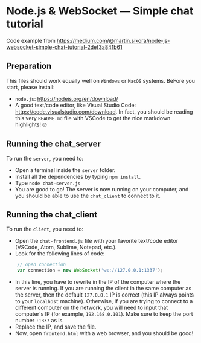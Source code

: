 # Node.js & WebSocket — Simple chat tutorial

Code example from https://medium.com/@martin.sikora/node-js-websocket-simple-chat-tutorial-2def3a841b61

## Preparation
This files should work equally well on `Windows` or `MacOS` systems. BeFore you start, please install:
- `node.js`: https://nodejs.org/en/download/
- A good text/code editor, like Visual Studio Code: https://code.visualstudio.com/download. In fact, you should be reading this very `README.md` file with VSCode to get the nice markdown highlights! 🤓

## Running the chat_server
To run the `server`, you need to:
- Open a terminal inside the `server` folder.
- Install all the dependencies by typing `npm install`.
- Type `node chat-server.js`
- You are good to go! The server is now running on your computer, and you should be able to use the `chat_client` to connect to it. 

## Running the chat_client
To run the `client`, you need to:
- Open the `chat-frontend.js` file with your favorite text/code editor (VSCode, Atom, Sublime, Notepad, etc.).
- Look for the following lines of code:
``` javascript
    // open connection
    var connection = new WebSocket('ws://127.0.0.1:1337');
```
- In this line, you have to rewrite in the IP of the computer where the server is running. If you are running the client in the same computer as the server, then the default `127.0.0.1` IP is correct (this IP always points to your `localhost` machine). Otherwise, if you are trying to connect to a different computer on the network, you will need to input that computer's IP (for example, `192.168.0.101`). Make sure to keep the port number `:1337` as is.
- Replace the IP, and save the file. 
- Now, open `frontend.html` with a web browser, and you should be good! 


